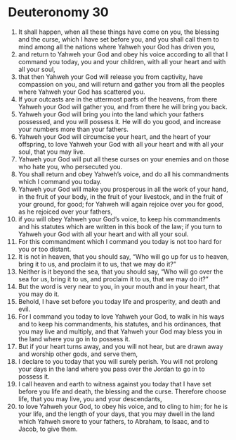 ﻿
# Deuteronomy 30
1. It shall happen, when all these things have come on you, the blessing and the curse, which I have set before you, and you shall call them to mind among all the nations where Yahweh your God has driven you, 
2. and return to Yahweh your God and obey his voice according to all that I command you today, you and your children, with all your heart and with all your soul, 
3. that then Yahweh your God will release you from captivity, have compassion on you, and will return and gather you from all the peoples where Yahweh your God has scattered you. 
4. If your outcasts are in the uttermost parts of the heavens, from there Yahweh your God will gather you, and from there he will bring you back. 
5. Yahweh your God will bring you into the land which your fathers possessed, and you will possess it. He will do you good, and increase your numbers more than your fathers. 
6. Yahweh your God will circumcise your heart, and the heart of your offspring, to love Yahweh your God with all your heart and with all your soul, that you may live. 
7. Yahweh your God will put all these curses on your enemies and on those who hate you, who persecuted you. 
8. You shall return and obey Yahweh’s voice, and do all his commandments which I command you today. 
9. Yahweh your God will make you prosperous in all the work of your hand, in the fruit of your body, in the fruit of your livestock, and in the fruit of your ground, for good; for Yahweh will again rejoice over you for good, as he rejoiced over your fathers, 
10. if you will obey Yahweh your God’s voice, to keep his commandments and his statutes which are written in this book of the law; if you turn to Yahweh your God with all your heart and with all your soul. 
11. For this commandment which I command you today is not too hard for you or too distant. 
12. It is not in heaven, that you should say, “Who will go up for us to heaven, bring it to us, and proclaim it to us, that we may do it?” 
13. Neither is it beyond the sea, that you should say, “Who will go over the sea for us, bring it to us, and proclaim it to us, that we may do it?” 
14. But the word is very near to you, in your mouth and in your heart, that you may do it. 
15. Behold, I have set before you today life and prosperity, and death and evil. 
16. For I command you today to love Yahweh your God, to walk in his ways and to keep his commandments, his statutes, and his ordinances, that you may live and multiply, and that Yahweh your God may bless you in the land where you go in to possess it. 
17. But if your heart turns away, and you will not hear, but are drawn away and worship other gods, and serve them, 
18. I declare to you today that you will surely perish. You will not prolong your days in the land where you pass over the Jordan to go in to possess it. 
19. I call heaven and earth to witness against you today that I have set before you life and death, the blessing and the curse. Therefore choose life, that you may live, you and your descendants, 
20. to love Yahweh your God, to obey his voice, and to cling to him; for he is your life, and the length of your days, that you may dwell in the land which Yahweh swore to your fathers, to Abraham, to Isaac, and to Jacob, to give them. 
